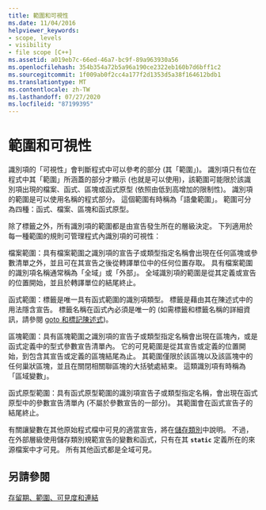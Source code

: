 ```yaml
---
title: 範圍和可視性
ms.date: 11/04/2016
helpviewer_keywords:
- scope, levels
- visibility
- file scope [C++]
ms.assetid: a019eb7c-66ed-46a7-bc9f-89a963930a56
ms.openlocfilehash: 354b354a72b5a96a190ce2322eb160b7d6bff1c2
ms.sourcegitcommit: 1f009ab0f2cc4a177f2d1353d5a38f164612bdb1
ms.translationtype: MT
ms.contentlocale: zh-TW
ms.lasthandoff: 07/27/2020
ms.locfileid: "87199395"
---
```

# <a name="scope-and-visibility"></a>範圍和可視性

識別項的「可視性」會判斷程式中可以參考的部分 (其「範圍」)。 識別項只有位在程式中其「範圍」所涵蓋的部分才顯示 (也就是可以使用)，該範圍可能限於該識別項出現的檔案、函式、區塊或函式原型 (依照由低到高增加的限制性)。 識別項的範圍是可以使用名稱的程式部分。 這個範圍有時稱為「語彙範圍」。 範圍可分為四種：函式、檔案、區塊和函式原型。

除了標籤之外，所有識別項的範圍都是由宣告發生所在的層級決定。 下列適用於每一種範圍的規則可管理程式內識別項的可視性：

檔案範圍：具有檔案範圍之識別項的宣告子或類型指定名稱會出現在任何區塊或參數清單之外，並且可在其宣告之後從轉譯單位中的任何位置存取。 具有檔案範圍的識別項名稱通常稱為「全域」或「外部」。 全域識別項的範圍是從其定義或宣告的位置開始，並且於轉譯單位的結尾終止。

函式範圍：標籤是唯一具有函式範圍的識別項類型。 標籤是藉由其在陳述式中的用法隱含宣告。 標籤名稱在函式內必須是唯一的  (如需標籤和標籤名稱的詳細資訊，請參閱 [goto 和標記陳述式](../c-language/goto-and-labeled-statements-c.md))。

區塊範圍：具有區塊範圍之識別項的宣告子或類型指定名稱會出現在區塊內，或是函式定義中的型式參數宣告清單內。 它的可見範圍是從其宣告或定義的位置開始，到包含其宣告或定義的區塊結尾為止。 其範圍僅限於該區塊以及該區塊中的任何巢狀區塊，並且在關閉相關聯區塊的大括號處結束。 這類識別項有時稱為「區域變數」。

函式原型範圍：具有函式原型範圍的識別項宣告子或類型指定名稱，會出現在函式原型中的參數宣告清單內 (不屬於參數宣告的一部分)。 其範圍會在函式宣告子的結尾終止。

有關讓變數在其他原始程式檔中可見的適當宣告，將在[儲存類別](../c-language/c-storage-classes.md)中說明。 不過，在外部層級使用儲存類別規範宣告的變數和函式，只有在其 **`static`** 定義所在的來源檔案中才可見。 所有其他函式都是全域可見。

## <a name="see-also"></a>另請參閱

[存留期、範圍、可見度和連結](../c-language/lifetime-scope-visibility-and-linkage.md)
